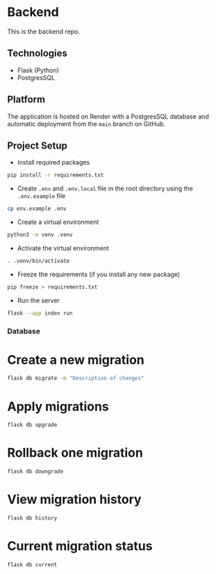 # Backend
This is the backend repo.

## Technologies
- Flask (Python)
- PostgresSQL

## Platform
The application is hosted on Render with a PostgresSQL database and automatic deployment from the `main` branch on GitHub.

## Project Setup
- Install required packages
```sh
pip install -r requirements.txt
```

- Create `.env` and `.env.local` file in the root directory using the `.env.example` file
```sh
cp env.example .env
```

- Create a virtual environment
```sh
python3 -m venv .venv
```

- Activate the virtual environment
```sh
. .venv/bin/activate
```

- Freeze the requirements (if you install any new package)
```sh
pip freeze > requirements.txt
```

- Run the server
```sh
flask --app index run
```

### Database
# Create a new migration
```sh
flask db migrate -m "Description of changes"
```

# Apply migrations
```sh
flask db upgrade
```

# Rollback one migration
```sh
flask db downgrade
```

# View migration history
```sh
flask db history
```

# Current migration status
```sh
flask db current
```
